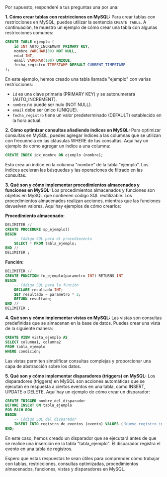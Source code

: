 Por supuesto, responderé a tus preguntas una por una:

**1. Cómo crear tablas con restricciones en MySQL:**
   Para crear tablas con restricciones en MySQL, puedes utilizar la sentencia `CREATE TABLE`. A continuación, te muestro un ejemplo de cómo crear una tabla con algunas restricciones comunes:

   ```sql
   CREATE TABLE ejemplo (
       id INT AUTO_INCREMENT PRIMARY KEY,
       nombre VARCHAR(50) NOT NULL,
       edad INT,
       email VARCHAR(100) UNIQUE,
       fecha_registro TIMESTAMP DEFAULT CURRENT_TIMESTAMP
   );
   ```

   En este ejemplo, hemos creado una tabla llamada "ejemplo" con varias restricciones:
   - `id` es una clave primaria (PRIMARY KEY) y se autonumerará (AUTO_INCREMENT).
   - `nombre` no puede ser nulo (NOT NULL).
   - `email` debe ser único (UNIQUE).
   - `fecha_registro` tiene un valor predeterminado (DEFAULT) establecido en la hora actual.

**2. Cómo optimizar consultas añadiendo índices en MySQL:**
   Para optimizar consultas en MySQL, puedes agregar índices a las columnas que se utilizan con frecuencia en las cláusulas WHERE de tus consultas. Aquí hay un ejemplo de cómo agregar un índice a una columna:

   ```sql
   CREATE INDEX idx_nombre ON ejemplo (nombre);
   ```

   Esto crea un índice en la columna "nombre" de la tabla "ejemplo". Los índices aceleran las búsquedas y las operaciones de filtrado en las consultas.

**3. Qué son y cómo implementar procedimientos almacenados y funciones en MySQL:**
   Los procedimientos almacenados y funciones son objetos en MySQL que contienen código SQL reutilizable. Los procedimientos almacenados realizan acciones, mientras que las funciones devuelven valores. Aquí hay ejemplos de cómo crearlos:

   **Procedimiento almacenado:**
   ```sql
   DELIMITER //
   CREATE PROCEDURE sp_ejemplo()
   BEGIN
       -- Código SQL para el procedimiento
       SELECT * FROM tabla_ejemplo;
   END //
   DELIMITER ;
   ```

   **Función:**
   ```sql
   DELIMITER //
   CREATE FUNCTION fn_ejemplo(parametro INT) RETURNS INT
   BEGIN
       -- Código SQL para la función
       DECLARE resultado INT;
       SET resultado = parametro * 2;
       RETURN resultado;
   END //
   DELIMITER ;
   ```

**4. Qué son y cómo implementar vistas en MySQL:**
   Las vistas son consultas predefinidas que se almacenan en la base de datos. Puedes crear una vista de la siguiente manera:

   ```sql
   CREATE VIEW vista_ejemplo AS
   SELECT columna1, columna2
   FROM tabla_ejemplo
   WHERE condición;
   ```

   Las vistas permiten simplificar consultas complejas y proporcionar una capa de abstracción sobre los datos.

**5. Qué son y cómo implementar disparadores (triggers) en MySQL:**
   Los disparadores (triggers) en MySQL son acciones automáticas que se ejecutan en respuesta a ciertos eventos en una tabla, como INSERT, UPDATE o DELETE. Aquí hay un ejemplo de cómo crear un disparador:

   ```sql
   CREATE TRIGGER nombre_del_disparador
   BEFORE INSERT ON tabla_ejemplo
   FOR EACH ROW
   BEGIN
       -- Código SQL del disparador
       INSERT INTO registro_de_eventos (evento) VALUES ('Nuevo registro insertado');
   END;
   ```

   En este caso, hemos creado un disparador que se ejecutará antes de que se realice una inserción en la tabla "tabla_ejemplo". El disparador registra el evento en una tabla de registros.

Espero que estas respuestas te sean útiles para comprender cómo trabajar con tablas, restricciones, consultas optimizadas, procedimientos almacenados, funciones, vistas y disparadores en MySQL.
